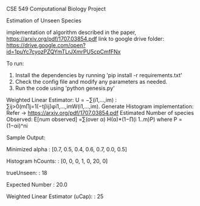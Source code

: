 CSE 549 Computational Biology Project

Estimation of Unseen Species

implementation of algorithm described in the paper, https://arxiv.org/pdf/1707.03854.pdf
link to google drive folder: https://drive.google.com/open?id=1puYc7cyozPZQYmTLrJXmrPU5cpCmfFNx

To run:
1. Install the dependencies by running 'pip install -r requirements.txt'
2. Check the config file and modify any parameters as needed.
3. Run the code using 'python genesis.py'


Weighted Linear Estimator:  U = −∑(i1,...,im) : ∑ij>0(m∏j=1(−tj)ij)φi1,...,imW(i1,...,im).
Generate Histogram implementation: Refer -> https://arxiv.org/pdf/1707.03854.pdf
Estimated Number of species Observed: E[num observed] =∑(over α) H(α)*(1−∏(i 1..m)P) where P = (1−αi)^ni

Sample Output:

Minimized alpha                   : [0.7, 0.5, 0.4, 0.6, 0.7, 0.0, 0.5]

Histogram hCounts:                : [0, 0, 0, 1, 0, 20, 0] 

trueUnseen:                       : 18              

Expected Number                   : 20.0

Weighted Linear Estimator (uCap): : 25

